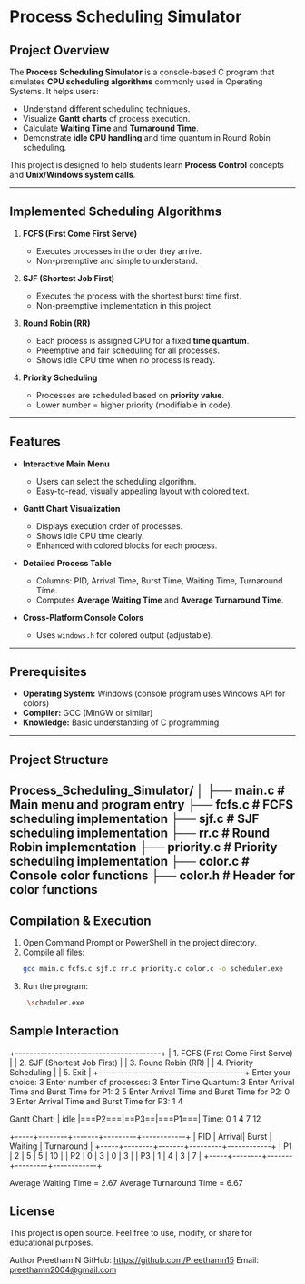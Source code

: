 # Process Scheduling Simulator

## Project Overview

The **Process Scheduling Simulator** is a console-based C program that simulates **CPU scheduling algorithms** commonly used in Operating Systems. It helps users:

- Understand different scheduling techniques.
- Visualize **Gantt charts** of process execution.
- Calculate **Waiting Time** and **Turnaround Time**.
- Demonstrate **idle CPU handling** and time quantum in Round Robin scheduling.

This project is designed to help students learn **Process Control** concepts and **Unix/Windows system calls**.

---

## Implemented Scheduling Algorithms

1. **FCFS (First Come First Serve)**
   - Executes processes in the order they arrive.
   - Non-preemptive and simple to understand.

2. **SJF (Shortest Job First)**
   - Executes the process with the shortest burst time first.
   - Non-preemptive implementation in this project.

3. **Round Robin (RR)**
   - Each process is assigned CPU for a fixed **time quantum**.
   - Preemptive and fair scheduling for all processes.
   - Shows idle CPU time when no process is ready.

4. **Priority Scheduling**
   - Processes are scheduled based on **priority value**.
   - Lower number = higher priority (modifiable in code).

---

## Features

- **Interactive Main Menu**
  - Users can select the scheduling algorithm.
  - Easy-to-read, visually appealing layout with colored text.
  
- **Gantt Chart Visualization**
  - Displays execution order of processes.
  - Shows idle CPU time clearly.
  - Enhanced with colored blocks for each process.

- **Detailed Process Table**
  - Columns: PID, Arrival Time, Burst Time, Waiting Time, Turnaround Time.
  - Computes **Average Waiting Time** and **Average Turnaround Time**.

- **Cross-Platform Console Colors**
  - Uses `windows.h` for colored output (adjustable).

---

## Prerequisites

- **Operating System:** Windows (console program uses Windows API for colors)
- **Compiler:** GCC (MinGW or similar)
- **Knowledge:** Basic understanding of C programming

---

## Project Structure
Process_Scheduling_Simulator/
│
├── main.c # Main menu and program entry
├── fcfs.c # FCFS scheduling implementation
├── sjf.c # SJF scheduling implementation
├── rr.c # Round Robin implementation
├── priority.c # Priority scheduling implementation
├── color.c # Console color functions
├── color.h # Header for color functions
---

## **Compilation & Execution** 
1. Open Command Prompt or PowerShell in the project directory.
2. Compile all files:
   ```bash
   gcc main.c fcfs.c sjf.c rr.c priority.c color.c -o scheduler.exe
3. Run the program:
   ```bash
   .\scheduler.exe

## Sample Interaction
+----------------------------------------+
| 1. FCFS (First Come First Serve)       |
| 2. SJF (Shortest Job First)            |
| 3. Round Robin (RR)                    |
| 4. Priority Scheduling                 |
| 5. Exit                                |
+----------------------------------------+
Enter your choice: 3
Enter number of processes: 3
Enter Time Quantum: 3
Enter Arrival Time and Burst Time for P1: 2 5
Enter Arrival Time and Burst Time for P2: 0 3
Enter Arrival Time and Burst Time for P3: 1 4

Gantt Chart:
| idle |===P2===|==P3==|===P1===|
Time: 0 1 4 7 12

+-----+--------+-------+---------+------------+
| PID | Arrival| Burst | Waiting | Turnaround |
+-----+--------+-------+---------+------------+
| P1  | 2      | 5     | 5       | 10         |
| P2  | 0      | 3     | 0       | 3          |
| P3  | 1      | 4     | 3       | 7          |
+-----+--------+-------+---------+------------+

Average Waiting Time = 2.67
Average Turnaround Time = 6.67


## License

This project is open source. Feel free to use, modify, or share for educational purposes.

Author
Preetham N
GitHub: https://github.com/Preethamn15
Email: preethamn2004@gmail.com





